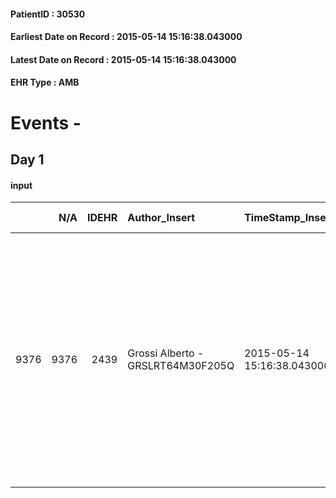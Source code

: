 
#### PatientID : 30530
#### Earliest Date on Record : 2015-05-14 15:16:38.043000
#### Latest Date on Record : 2015-05-14 15:16:38.043000
#### EHR Type : AMB

# Events - 

## Day 1

#### input
|      |    N/A |   IDEHR | Author_Insert                     | TimeStamp_Insert           | EHRType   |   PatientID |   IDDigitalSignDocument | persone_vicine   |   Unnamed: 0_x.1 |   IDANAMNESI_SOCIALE | Patient   | FamigliaAltro   | Paziente_T   | FamigliaAltro_T   |   Non_Rilevabile_x.1 | Note_Non_Rilevabile_x.1   | opt_Problemi   | Note_I                                                                                                                                                            | chk_contr_sintomi   | opt_paziente_a      | opt_famiglia_a   | opt_adeguatezza   | opt_paziente_solo   | ds_note_con                                                                                                                                                                                                                                                       | opt_presente_assente   | Presenza_minori   | Caregiver_principale   | opt_capacita   | opt_necessario   | opt_risorse_ec   | opt_paziente_ad   | opt_caregiver_ad   | opt_inv_civile   | Needs                             | Domestic partnership   | Fragility      | opt_indennita_acc   | opt_famiglia_psi   |
|-----:|-------:|--------:|:----------------------------------|:---------------------------|:----------|------------:|------------------------:|:-----------------|-----------------:|---------------------:|:----------|:----------------|:-------------|:------------------|---------------------:|:--------------------------|:---------------|:------------------------------------------------------------------------------------------------------------------------------------------------------------------|:--------------------|:--------------------|:-----------------|:------------------|:--------------------|:------------------------------------------------------------------------------------------------------------------------------------------------------------------------------------------------------------------------------------------------------------------|:-----------------------|:------------------|:-----------------------|:---------------|:-----------------|:-----------------|:------------------|:-------------------|:-----------------|:----------------------------------|:-----------------------|:---------------|:--------------------|:-------------------|
| 9376 |   9376 |    2439 | Grossi Alberto - GRSLRT64M30F205Q | 2015-05-14 15:16:38.043000 | AMB       |       30530 |                   71606 | N/A              |             1017 |                  649 | Si#1      | Si#1            | No#0         | Si#1              |                    0 | NR                        | No#0           | Alla paziente √® stato detto chiaramente dai sanitari dello IEO che la malattia non potr√† pi√π essere gestita e che √® prevedibile una breve aspettativa di vita | controllo sintomi#0 | Sovradimensionate#0 | Congruenti#1     | No#0              | No#0                | Vive con il figlio di 15 anni Jacopo, un fratello, l'ex marito e la sua attuale compagna collaborano all'assistenza integrati da un gruppo di amiche. Pare per√≤ di fatto individuare un care giver che possa garantire il coordinamento delle risorse famigliari | Presente#1             | Si#1              | fratello Pierantonio   | Adeguato#0     | Si#1             | Da valutare#2    | Parziale#1        | Totale#2           | Si#1             | Clinici#0;Sociali#1;Psicologici#2 | Figli#2                | psico-fisica#3 | No#0                | S√¨#1              |


